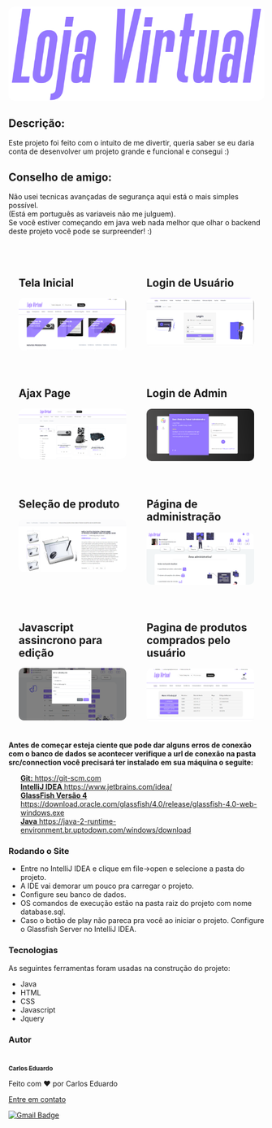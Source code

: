 <img src="./img/image-project-1.png" style="border-radius: 10px" alt="text">
<br>
<h2>Descrição:</h2>
<p>Este projeto foi feito com o intuito de me divertir, queria saber se eu daria conta de desenvolver um projeto grande e funcional e consegui :)</p>
<h2>Conselho de amigo:</h2>
<p>Não usei tecnicas avançadas de segurança aqui está o mais simples possível. <br>(Está em português as variaveis não me julguem).<br> Se você estiver começando em java web nada melhor que olhar o backend deste projeto você pode se surpreender! :) </p>
<br>
<div style="display: flex;">
<div style="padding: 20px">
    <h2>Tela Inicial</h2>
    <kbd>
    <img src="./img/image-project.png" style="border-radius: 10px" alt="text">
    </kbd>
</div>
<div style="padding: 20px">
    <h2>Login de Usuário</h2>
    <kbd>
    <img src="./img/image-project-2.png" style="border-radius: 10px" alt="text">
    </kbd>
</div>
</div>

<div style="display: flex;">
<div style="padding: 20px">
    <h2>Ajax Page</h2>
    <kbd>
    <img src="./img/image-project-3.png" style="border-radius: 10px" alt="text">
    </kbd>
</div>
<div style="padding: 20px">
    <h2>Login de Admin</h2>
    <kbd>
    <img src="./img/image-project-5.png" style="border-radius: 10px" alt="text">
    </kbd>
</div>
</div>

<div style="display: flex;">
<div style="padding: 20px">
    <h2>Seleção de produto</h2>
    <kbd>
    <img src="./img/image-project-4.png" style="border-radius: 10px" alt="text">
    </kbd>
</div>
<div style="padding: 20px">
    <h2>Página de administração</h2>
    <kbd>
    <img src="./img/image-project-6.png" style="border-radius: 10px" alt="text">
    </kbd>
</div>
</div>

<div style="display: flex;">
<div style="padding: 20px">
    <h2>Javascript assincrono para edição</h2>
    <kbd>
    <img src="./img/image-project-7.png" style="border-radius: 10px" alt="text">
    </kbd>
</div>
<div style="padding: 20px">
    <h2>Pagina de produtos comprados pelo usuário</h2>
    <kbd>
    <img src="./img/image-project-8.png" style="border-radius: 10px" alt="text">
    </kbd>
</div>
</div>


<p style="font-weight: bold">Antes de começar esteja ciente que pode dar alguns erros de conexão com o banco de dados se acontecer verifique a url de conexão na pasta src/connection você precisará ter instalado em sua máquina o seguite:</p>
<ul>
    <a href="https://git-scm.com"><span style="font-weight: bold">Git:</span> 
    https://git-scm.com</a>
    <br>
    <a href="https://www.jetbrains.com/idea/"><span style="font-weight: bold">IntelliJ IDEA</span> 
    https://www.jetbrains.com/idea/</a>    
    <br>
    <a href="https://download.oracle.com/glassfish/4.0/release/glassfish-4.0-web-windows.exe">
    <span style="font-weight: bold">GlassFish Versão 4</span>
     https://download.oracle.com/glassfish/4.0/release/glassfish-4.0-web-windows.exe</a>
     <br>
     <a href="https://java-2-runtime-environment.br.uptodown.com/windows/download">
    <span style="font-weight: bold">Java</span>
     https://java-2-runtime-environment.br.uptodown.com/windows/download</a>
</ul>

### Rodando o Site

<ul>
    <li>Entre no IntelliJ IDEA e clique em file->open e selecione a pasta do projeto.</li>
    <li>A IDE vai demorar um pouco pra carregar o projeto.</li>
    <li>Configure seu banco de dados. </li>
    <li>OS comandos de execução estão na pasta raiz do projeto com nome database.sql.</li>
    <li>Caso o botão de play não pareca pra você ao iniciar o projeto. Configure o Glassfish Server no IntelliJ IDEA.</li>
</ul>

### Tecnologias

<p>As seguintes ferramentas foram usadas na construção do projeto:</p>
<ul>
    <li>Java</li>
    <li>HTML</li>
    <li>CSS</li>
    <li>Javascript</li>
    <li>Jquery</li>
</ul>

### Autor

<a href="">
 <img style="border-radius: 50%;" src="https://avatars.githubusercontent.com/u/50811913?s=460&u=e1c04894465fe053a294c52018828a33e47d1dd4&v=4" width="100px;" alt=""/>
 <br />
 <sub><b>Carlos Eduardo</b></sub></a>


Feito com ❤️ por Carlos Eduardo

<a href="mailto:carloseduardodiasbatista@gmail.com">Entre em contato</a>

[![Gmail Badge](https://img.shields.io/badge/-carloseduardodiasbatista@gmail.com-c14438?style=flat-square&logo=Gmail&logoColor=white&link=mailto:carloseduardodiasbatista@gmail.com)](mailto:carloseduardodiasbatista@gmail.com)